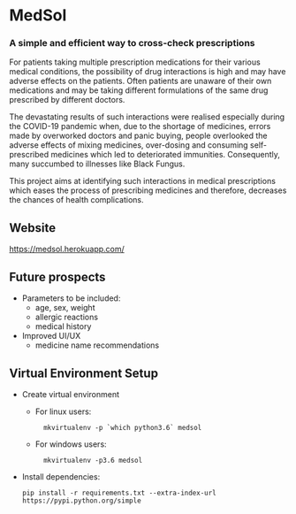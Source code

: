 # MedSol
### A simple and efficient way to cross-check prescriptions

For patients taking multiple prescription medications for their various medical conditions, the possibility of drug interactions is high and may have adverse effects on the patients. Often patients are unaware of their own medications and may be taking different formulations of the same drug prescribed by different doctors.

The devastating results of such interactions were realised especially during the COVID-19 pandemic when, due to the shortage of medicines, errors made by overworked doctors and panic buying, people overlooked the adverse effects of mixing medicines, over-dosing and consuming self-prescribed medicines which led to deteriorated immunities. Consequently, many succumbed to illnesses like Black Fungus.

This project aims at identifying such interactions in medical prescriptions which eases the process of prescribing medicines and therefore, decreases the chances of health complications.

## Website
https://medsol.herokuapp.com/

## Future prospects
- Parameters to be included:
    - age, sex, weight
    - allergic reactions
    - medical history 
- Improved UI/UX
    - medicine name recommendations

## Virtual Environment Setup
-   Create virtual environment
    - For linux users:

            mkvirtualenv -p `which python3.6` medsol

    - For windows users:

            mkvirtualenv -p3.6 medsol


-   Install dependencies:       

        pip install -r requirements.txt --extra-index-url https://pypi.python.org/simple

